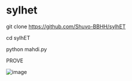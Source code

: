 # sylhet
git clone https://github.com/Shuvo-BBHH/sylhET

cd sylhET

python mahdi.py



PROVE


![image](https://user-images.githubusercontent.com/98658558/156880824-c23c6b0d-a473-42b1-932c-d66798048ec4.png)
